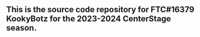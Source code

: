 ## This is the source code repository for FTC#16379 KookyBotz for the 2023-2024 CenterStage season.
